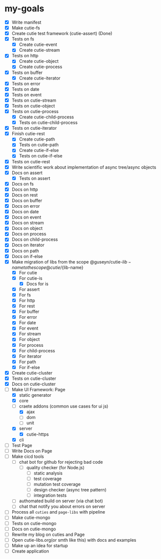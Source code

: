 # my-goals
- [x] Write manifest
- [x] Make cutie-fs
- [x] Create cutie test framework (cutie-assert) (Done)
- [x] Tests on fs
  - [x] Create cutie-event
  - [x] Create cutie-stream
- [x] Tests on http
  - [x] Create cutie-object
  - [x] Create cutie-process
- [x] Tests on buffer
  - [x] Create cutie-iterator
- [x] Tests on error
- [x] Tests on date
- [x] Tests on event
- [x] Tests on cutie-stream
- [x] Tests on cutie-object
- [x] Tests on cutie-process
  - [x] Create cutie-child-process
  - [x] Tests on cutie-child-process
- [x] Tests on cutie-iterator
- [x] Finish cutie-rest
  - [x] Create cutie-path
  - [x] Tests on cutie-path
  - [x] Create cutie-if-else
  - [x] Tests on cutie-if-else
- [x] Tests on cutie-rest
- [x] Write scientific work about implementation of async tree/async objects
- [x] Docs on assert
  - [x] Tests on assert
- [x] Docs on fs
- [x] Docs on http
- [x] Docs on rest
- [x] Docs on buffer
- [x] Docs on error
- [x] Docs on date
- [x] Docs on event
- [x] Docs on stream
- [x] Docs on object
- [x] Docs on process
- [x] Docs on child-process
- [x] Docs on iterator
- [x] Docs on path
- [x] Docs on if-else 
- [x] Make migration of libs from the scope @guseyn/cutie-${lib-name} to the scope @cutie/${lib-name}
  - [x] For cutie
  - [x] For cutie-is
    - [x] Docs for is
  - [x] For assert
  - [x] For fs
  - [x] For http
  - [x] For rest
  - [x] For buffer
  - [x] For error
  - [x] For date
  - [x] For event
  - [x] For stream
  - [x] For object
  - [x] For process
  - [x] For child-process
  - [x] For iterator
  - [x] For path
  - [x] For if-else 
- [x] Create cutie-cluster
- [x] Tests on cutie-cluster
- [x] Docs on cutie-cluster
- [ ] Make UI Framework: Page
  - [x] static generator
  - [x] core
  - [ ] craete addons (common use cases for ui js)
    - [x] ajax
    - [ ] dom
    - [ ] unit
  - [x] server
    - [x] cutie-https
  - [x] cli
- [ ] Test Page
- [ ] Write Docs on Page
- [ ] Make cicd tools
  - [ ] chat bot for github for rejecting bad code
    - [ ] quality checker (for Node.js)
      - [ ] static analysis
      - [ ] test coverage
      - [ ] mutation test coverage
      - [ ] design checker (async tree pattern)
      - [ ] integration tests
  - [ ] authomated build on server (via chat bot)
  - [ ] chat that notify you about errors on server
- [ ] Process all `cuties` and `page-libs` with pipeline
- [ ] Make cutie-mongo 
- [ ] Tests on cutie-mongo 
- [ ] Docs on cutie-mongo 
- [ ] Rewrite my blog on cuties and Page
- [ ] Open cutie-libs.org(or smth like this) with docs and examples
- [ ] Make up an idea for startup
- [ ] Create application
